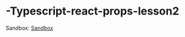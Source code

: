 # -Typescript-react-props-lesson2
Sandbox: 
[Sandbox](https://codesandbox.io/s/typescript-react-props-lesson2-fzjyj)
